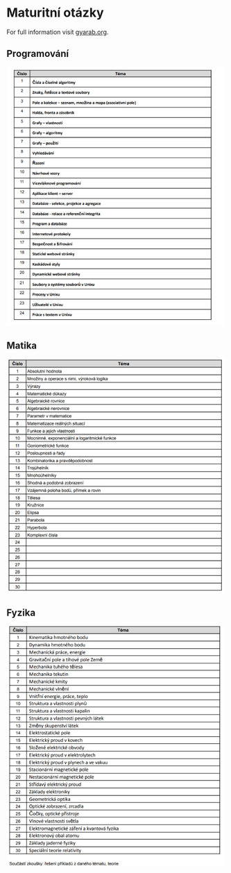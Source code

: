 # Maturitní otázky

For full information visit [gyarab.org](https://www.gyarab.cz).

## Programování

<img src="img/programko.PNG" alt="programovani"/>

## Matika

<img src="img/matika.PNG" alt="matika"/>

## Fyzika

<img src="img/fyzika.PNG" alt="fyzika"/>
